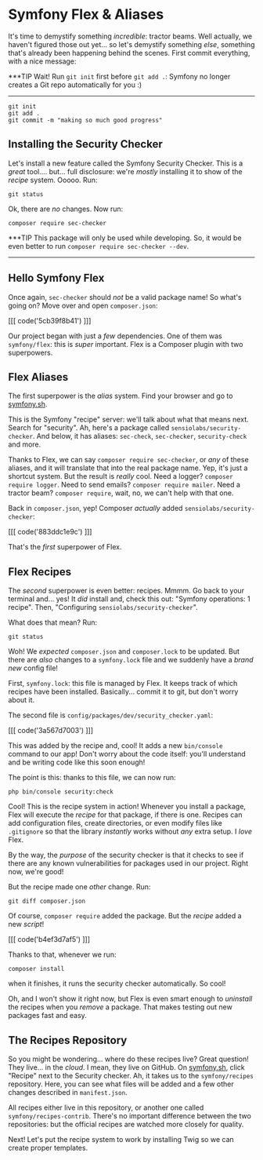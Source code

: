 # Symfony Flex & Aliases

It's time to demystify something *incredible*: tractor beams. Well actually, we
haven't figured those out yet... so let's demystify something *else*, something
that's already been happening behind the scenes. First commit everything, with a
nice message:

***TIP
Wait! Run `git init` first before `git add .`: Symfony no longer creates a Git repo
automatically for you :)
***

```terminal-silent
git init
git add .
git commit -m "making so much good progress"
```

## Installing the Security Checker

Let's install a new feature called the Symfony Security Checker. This is a *great*
tool.... but... full disclosure: we're *mostly* installing it to show of the *recipe*
system. Ooooo. Run:

```terminal
git status
```

Ok, there are *no* changes. Now run:

```terminal
composer require sec-checker
```

***TIP
This package will only be used while developing. So, it would be even better
to run `composer require sec-checker --dev`.
***

## Hello Symfony Flex

Once again, `sec-checker` should *not* be a valid package name! So what's going
on? Move over and open `composer.json`:

[[[ code('5cb39f8b41') ]]]

Our project began with just a *few* dependencies. One of them was `symfony/flex`:
this is *super* important. Flex is a Composer plugin with two superpowers.

## Flex Aliases

The first superpower is the *alias* system. Find your browser and go to
[symfony.sh][symfony_sh].

This is the Symfony "recipe" server: we'll talk about what that means next. Search
for "security". Ah, here's a package called `sensiolabs/security-checker`. And
below, it has aliases: `sec-check`, `sec-checker`, `security-check` and more.

Thanks to Flex, we can say `composer require sec-checker`, or *any* of these aliases,
and it will translate that into the real package name. Yep, it's just a shortcut
system. But the result is *really* cool. Need a logger? `composer require logger`.
Need to send emails? `composer require mailer`. Need a tractor beam? `composer require`,
wait, no, we can't help with that one.

Back in `composer.json`, yep! Composer *actually* added `sensiolabs/security-checker`:

[[[ code('883ddc1e9c') ]]]

That's the *first* superpower of Flex.

## Flex Recipes

The *second* superpower is even better: recipes. Mmmm. Go back to your terminal and...
yes! It *did* install and, check this out: "Symfony operations: 1 recipe". Then,
"Configuring `sensiolabs/security-checker`".

What does that mean? Run:

```terminal
git status
```

Woh! We *expected* `composer.json` and `composer.lock` to be updated. But there
are *also* changes to a `symfony.lock` file and we suddenly have a *brand new*
config file!

First, `symfony.lock`: this file is managed by Flex. It keeps track of which recipes
have been installed. Basically... commit it to git, but don't worry about it.

The second file is `config/packages/dev/security_checker.yaml`:

[[[ code('3a567d7003') ]]]

This was added by the recipe and, cool! It adds a new `bin/console` command to our app!
Don't worry about the code itself: you'll understand and be writing code like this
soon enough!

The point is this: thanks to this file, we can now run:

```terminal
php bin/console security:check
```

Cool! This is the recipe system in action! Whenever you install a package, Flex
will execute the *recipe* for that package, if there is one. Recipes can add configuration
files, create directories, or even modify files like `.gitignore` so that the library
*instantly* works without *any* extra setup. I *love* Flex.

By the way, the *purpose* of the security checker is that it checks to see if there
are any known vulnerabilities for packages used in our project. Right now, we're good!

But the recipe made one *other* change. Run:

```terminal
git diff composer.json
```

Of course, `composer require` added the package. But the *recipe* added a new *script*!

[[[ code('b4ef3d7af5') ]]]

Thanks to that, whenever we run:

```terminal
composer install
```

when it finishes, it runs the security checker automatically. So cool!

Oh, and I won't show it right now, but Flex is even smart enough to *uninstall*
the recipes when you *remove* a package. That makes testing out new packages fast
and easy.

## The Recipes Repository

So you might be wondering... where do these recipes live? Great question! They live...
in the *cloud*. I mean, they live on GitHub. On [symfony.sh][symfony_sh], click "Recipe"
next to the Security checker. Ah, it takes us to the `symfony/recipes` repository.
Here, you can see what files will be added and a few other changes described in
`manifest.json`.

All recipes either live in this repository, or another one called `symfony/recipes-contrib`.
There's no important difference between the two repositories: but the official recipes
are watched more closely for quality.

Next! Let's put the recipe system to work by installing Twig so we can create proper
templates.


[symfony_sh]: https://symfony.sh
